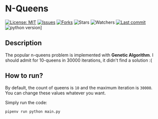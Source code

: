 # N-Queens

[![License: MIT](https://img.shields.io/github/license/ILoveBacteria/n-quenns)](https://github.com/ILoveBacteria/n-quenns/blob/master/LICENSE)
[![Issues](https://img.shields.io/github/issues/ILoveBacteria/n-quenns)](https://github.com/ILoveBacteria/n-quenns/issues)
[![Forks](https://img.shields.io/github/forks/ILoveBacteria/n-quenns)](https://github.com/ILoveBacteria/n-quenns/network/members)
![Stars](https://img.shields.io/github/stars/ILoveBacteria/n-quenns)
![Watchers](https://img.shields.io/github/watchers/ILoveBacteria/n-quenns)
[![Last commit](https://img.shields.io/github/last-commit/ILoveBacteria/n-quenns)](https://github.com/ILoveBacteria/n-quenns/commits/master)
![python version](https://img.shields.io/github/pipenv/locked/python-version/ILoveBacteria/n-quenns?logo=python&logoColor=white)]

## Description

The popular n-queens problem is implemented with **Genetic Algorithm**.
I should admit for 10-queens in 30000 iterations, it didn't find a solution :(

## How to run?

By default, the count of queens is `10` and the maximum iteration is `30000`.
You can change these values whatever you want.

Simply run the code:
```shell
pipenv run python main.py
```